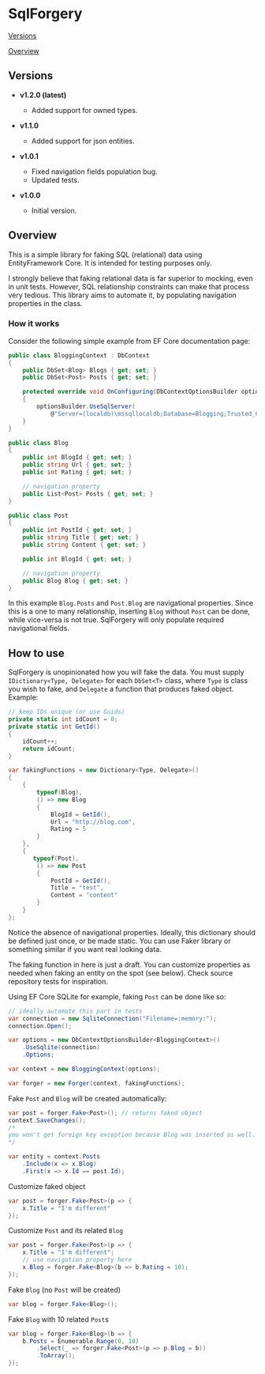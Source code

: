 # SqlForgery

[Versions](#versions)

[Overview](#overview)


## <a name="versions"></a> Versions

- **v1.2.0 (latest)**
    * Added support for owned types.
    
- **v1.1.0**
    * Added support for json entities.

- **v1.0.1**
    * Fixed navigation fields population bug.
    * Updated tests.

- **v1.0.0**
    * Initial version.

## <a name="overview"></a> Overview
This is a simple library for faking SQL (relational) data using EntityFramework Core. It is intended for testing purposes only.

I strongly believe that faking relational data is far superior to mocking, even in unit tests. However, SQL relationship constraints can make that process very tedious. This library aims to automate it, by populating navigation properties in the class.

### How it works

Consider the following simple example from EF Core documentation page:

```csharp
public class BloggingContext : DbContext
{
    public DbSet<Blog> Blogs { get; set; }
    public DbSet<Post> Posts { get; set; }

    protected override void OnConfiguring(DbContextOptionsBuilder optionsBuilder)
    {
        optionsBuilder.UseSqlServer(
            @"Server=(localdb)\mssqllocaldb;Database=Blogging;Trusted_Connection=True;ConnectRetryCount=0");
    }
}

public class Blog
{
    public int BlogId { get; set; }
    public string Url { get; set; }
    public int Rating { get; set; }

    // navigation property
    public List<Post> Posts { get; set; }
}

public class Post
{
    public int PostId { get; set; }
    public string Title { get; set; }
    public string Content { get; set; }

    public int BlogId { get; set; }

    // navigation property
    public Blog Blog { get; set; }
}
```

In this example `Blog.Posts` and `Post.Blog` are navigational properties. Since this is a one to many relationship, inserting `Blog` without `Post` can be done, while vice-versa is not true. SqlForgery will only populate required navigational fields.

## How to use

SqlForgery is unopinionated how you will fake the data. You must supply `IDictionary<Type, Delegate>` for each `DbSet<T>` class, where `Type` is class you wish to fake, and `Delegate` a function that produces faked object. Example:

```csharp
// keep IDs unique (or use Guids)
private static int idCount = 0;
private static int GetId()
{
    idCount++;
    return idCount;
}

var fakingFunctions = new Dictionary<Type, Delegate>()
{
    {
        typeof(Blog),
        () => new Blog
        {
            BlogId = GetId(),
            Url = "http://blog.com",
            Rating = 5
        }
    },
    {
       typeof(Post),
        () => new Post
        {
            PostId = GetId(),
            Title = "test",
            Content = "content"
        }
    }
};
```
Notice the absence of navigational properties. Ideally, this dictionary should be defined just once, or be made static. You can use Faker library or something similar if you want real looking data.

The faking function in here is just a draft. You can customize properties as needed when faking an entity on the spot (see below). Check source repository tests for inspiration.

Using EF Core SQLite for example, faking `Post` can be done like so:
```csharp
// ideally automate this part in tests
var connection = new SqliteConnection("Filename=:memory:");
connection.Open();

var options = new DbContextOptionsBuilder<BloggingContext>()
    .UseSqlite(connection)
    .Options;

var context = new BloggingContext(options);

var forger = new Forger(context, fakingFunctions);
```

Fake `Post` and `Blog` will be created automatically:

```csharp
var post = forger.Fake<Post>(); // returns faked object
context.SaveChanges();
/*
you won't get foreign key exception because Blog was inserted as well.
*/

var entity = context.Posts
    .Include(x => x.Blog)
    .First(x => x.Id == post.Id);
```

Customize faked object

```csharp
var post = forger.Fake<Post>(p => {
    x.Title = "I'm different"
});
```

Customize `Post` and its related `Blog`

```csharp
var post = forger.Fake<Post>(p => {
    x.Title = "I'm different";
    // use navigation property here
    x.Blog = forger.Fake<Blog>(b => b.Rating = 10);
});
```

Fake `Blog` (no `Post` will be created)

```csharp
var blog = forger.Fake<Blog>();
```

Fake `Blog` with 10 related `Post`s

```csharp
var blog = forger.Fake<Blog>(b => {
    b.Posts = Enumerable.Range(0, 10)
        .Select(_ => forger.Fake<Post>(p => p.Blog = b))
        .ToArray();
});
```